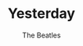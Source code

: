 ---
layout: post
title: Yesterday
author: The Beatles
language: "Français"
image:
  artist: the-beatles.png
---